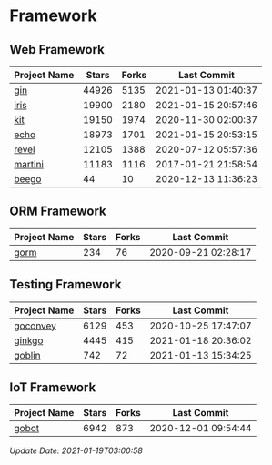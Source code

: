 # Framework

## Web Framework
| Project Name | Stars | Forks | Last Commit |
| ------------ | ----- | ----- | ----------- |
| [gin](https://github.com/gin-gonic/gin) | 44926 | 5135 | 2021-01-13 01:40:37 |
| [iris](https://github.com/kataras/iris) | 19900 | 2180 | 2021-01-15 20:57:46 |
| [kit](https://github.com/go-kit/kit) | 19150 | 1974 | 2020-11-30 02:00:37 |
| [echo](https://github.com/labstack/echo) | 18973 | 1701 | 2021-01-15 20:53:15 |
| [revel](https://github.com/revel/revel) | 12105 | 1388 | 2020-07-12 05:57:36 |
| [martini](https://github.com/go-martini/martini) | 11183 | 1116 | 2017-01-21 21:58:54 |
| [beego](https://github.com/astaxie/beego) | 44 | 10 | 2020-12-13 11:36:23 |

## ORM Framework
| Project Name | Stars | Forks | Last Commit |
| ------------ | ----- | ----- | ----------- |
| [gorm](https://github.com/jinzhu/gorm) | 234 | 76 | 2020-09-21 02:28:17 |

## Testing Framework
| Project Name | Stars | Forks | Last Commit |
| ------------ | ----- | ----- | ----------- |
| [goconvey](https://github.com/smartystreets/goconvey) | 6129 | 453 | 2020-10-25 17:47:07 |
| [ginkgo](https://github.com/onsi/ginkgo) | 4445 | 415 | 2021-01-18 20:36:02 |
| [goblin](https://github.com/franela/goblin) | 742 | 72 | 2021-01-13 15:34:25 |

## IoT Framework
| Project Name | Stars | Forks | Last Commit |
| ------------ | ----- | ----- | ----------- |
| [gobot](https://github.com/hybridgroup/gobot) | 6942 | 873 | 2020-12-01 09:54:44 |

*Update Date: 2021-01-19T03:00:58*